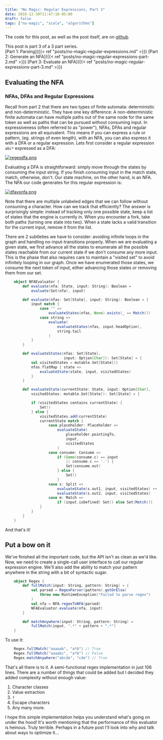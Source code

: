 ```yaml
---
title: "No Magic: Regular Expressions, Part 3"
date: 2016-12-30T11:47:18-05:00
draft: false
tags: ["no-magic", "scala", "algorithms"]
---
```

The code for this post, as well as the post itself, are on [github](https://github.com/rcoh/toyregex).

This post is part 3 of a 3 part series.  
[Part 1: Parsing]({{< ref "posts/no-magic-regular-expressions.md" >}})
[Part 2: Generate an NFA]({{< ref "posts/no-magic-regular-expressions-part-2.md" >}})
[Part 3: Evaluate an NFA]({{< ref "posts/no-magic-regular-expressions-part-3.md" >}})

## Evaluating the NFA ##
### NFAs, DFAs and Regular Expressions
Recall from part 2 that there are two types of finite automata: deterministic and non-deterministic. They have one key difference: A non-deterministic finite automata can have multiple paths out of the same node for the same token as well as paths that can be pursued without consuming input. In expressiveness (often referred to as "power"), NFAs, DFAs and regular expressions are all equivalent. This means if you can express a rule or pattern, (eg. strings of even length), with an NFA, you can also express it with a DFA or a regular expression. Lets first consider a regular expression `abc*` expressed as a DFA:

[![regexdfa.png](https://svbtleusercontent.com/cthi9nvdpg1p1a_small.png)](https://svbtleusercontent.com/cthi9nvdpg1p1a.png)

Evaluating a DFA is straightforward: simply move through the states by consuming the input string. If you finish consuming input in the match state, match, otherwise, don't. Our state machine, on the other hand, is an NFA. The NFA our code generates for this regular expression is:

[![dfavsnfa.png](https://svbtleusercontent.com/jgl025kfustnta_small.png)](https://svbtleusercontent.com/jgl025kfustnta.png)

Note that there are multiple unlabeled edges that we can follow without consuming a character. How can we track that efficiently? The answer is surprisingly simple: instead of tracking only one possible state, keep a list of states that the engine is currently in. When you encounter a fork, take both paths (turning one state into two). When a state lacks a valid transition for the current input, remove it from the list.

There are 2 subtleties we have to consider: avoiding infinite loops in the graph and handling no-input-transitions properly. When we are evaluating a given state, we first advance all the states to enumerate all the possible states reachable from our current state if we don't consume any more input. This is the phase that also requires care to maintain a "visited set" to avoid infinitely looping in our graph. Once we have enumerated those states, we consume the next token of input, either advancing those states or removing them from our set.

```scala
    object NFAEvaluator {
        def evaluate(nfa: State, input: String): Boolean =
            evaluate(Set(nfa), input)

        def evaluate(nfas: Set[State], input: String): Boolean = {
            input match {
                case "" =>
                    evaluateStates(nfas, None).exists(_ == Match())
                case string =>
                    evaluate(
                        evaluateStates(nfas, input.headOption),
                        string.tail
                    )
            }
        }

        def evaluateStates(nfas: Set[State],
                           input: Option[Char]): Set[State] = {
            val visitedStates = mutable.Set[State]()
            nfas.flatMap { state =>
                evaluateState(state, input, visitedStates)
            }
        }

        def evaluateState(currentState: State, input: Option[Char],
            visitedStates: mutable.Set[State]): Set[State] = {

            if (visitedStates contains currentState) {
                Set()
            } else {
                visitedStates.add(currentState)
                currentState match {
                    case placeholder: Placeholder =>
                        evaluateState(
                            placeholder.pointingTo,
                            input,
                            visitedStates
                        )
                    case consume: Consume =>
                        if (Some(consume.c) == input
                            || consume.c == '.') {
                            Set(consume.out)
                        } else {
                            Set()
                        }
                    case s: Split =>
                        evaluateState(s.out1, input, visitedStates) ++
                        evaluateState(s.out2, input, visitedStates)
                    case m: Match =>
                        if (input.isDefined) Set() else Set(Match())
                }
            }
        }
    }
```

And that's it!

## Put a bow on it ##

We've finished all the important code, but the API isn't as clean as we'd like. Now, we need to create a single-call user interface to call our regular expression engine. We'll also add the ability to match your pattern anywhere in the string with a bit of syntactic sugar.

```scala
    object Regex {
        def fullMatch(input: String, pattern: String) = {
            val parsed = RegexParser(pattern).getOrElse(
                throw new RuntimeException("Failed to parse regex")
            )
            val nfa = NFA.regexToNFA(parsed)
            NFAEvaluator.evaluate(nfa, input)
        }    

        def matchAnywhere(input: String, pattern: String) =
            fullMatch(input, ".*" + pattern + ".*")
    }
```

To use it:

```scala
    Regex.fullMatch("aaaaab", "a*b") // True
    Regex.fullMatch("aaaabc", "a*b") // False
    Regex.matchAnywhere("abcde", "cde") // True
```

That's all there is to it. A semi-functional regex implementation in just 106 lines. There are a number of things that could be added but I decided they added complexity without enough value:

1. Character classes
2. Value extraction
3. `?`
4. Escape characters
5. Any many more.

I hope this simple implementation helps you understand what's going on under the hood! It's worth mentioning that the performance of this evaluator is heinous. Truly terrible. Perhaps in a future post I'll look into why and talk about ways to optimize it...
